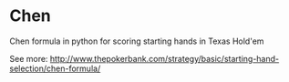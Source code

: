 # Chen
Chen formula in python for scoring starting hands in Texas Hold'em

See more: http://www.thepokerbank.com/strategy/basic/starting-hand-selection/chen-formula/
